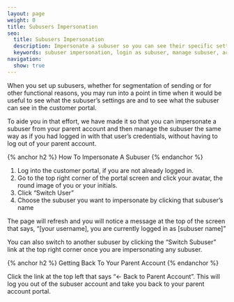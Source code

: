 ```yaml
---
layout: page
weight: 0
title: Subusers Impersonation
seo:
  title: Subusers Impersonation
  description: Impersonate a subuser so you can see their specific settings.
  keywords: subuser impersonation, login as subuser, manage subuser, act as subuser
navigation:
  show: true
---
```


When you set up subusers, whether for segmentation of sending or for other functional reasons, you may run into a point in time when it would be useful to see what the subuser’s settings are and to see what the subuser can see in the customer portal.

To aide you in that effort, we have made it so that you can impersonate a subuser from your parent account and then manage the subuser the same way as if you had logged in with that user’s credentials, without having to log out of your parent account.

{% anchor h2 %}
How To Impersonate A Subuser
{% endanchor %}

1. Log into the customer portal, if you are not already logged in.
2. Go to the top right corner of the portal screen and click your avatar, the round image of you or your initials. 
3. Click “Switch User”
4. Choose the subuser you want to impersonate by clicking that subuser’s name

The page will refresh and you will notice a message at the top of the screen that says, “[your username], you are currently logged in as [subuser name]”

You can also switch to another subuser by clicking the “Switch Subuser” link at the top right corner once you are impersonating any subuser.

{% anchor h2 %}
Getting Back To Your Parent Account
{% endanchor %}

Click the link at the top left that says “<- Back to Parent Account”. This will log you out of the subuser account and take you back to your parent account portal.